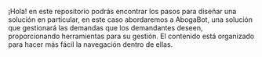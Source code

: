 ¡Hola! en este repositorio podrás encontrar los pasos para diseñar una solución en particular, en este caso abordaremos a AbogaBot, una solución que gestionará las demandas que los demandantes deseen, proporcionando herramientas para su gestión. 
El contenido está organizado para hacer más fácil la navegación dentro de ellas.
